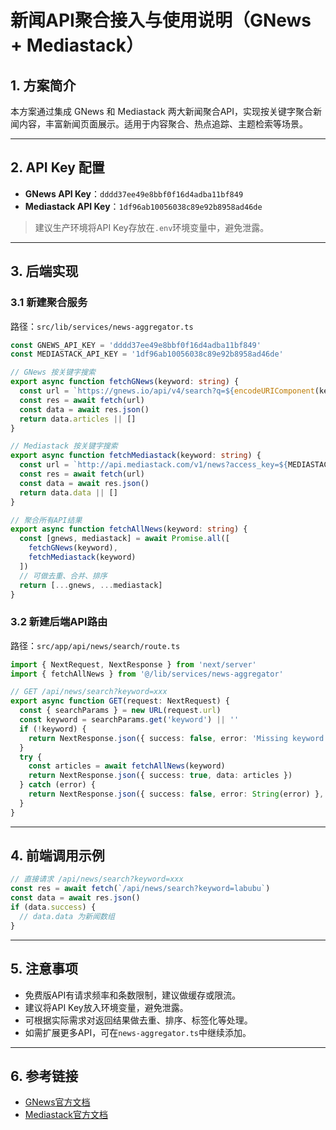 # 新闻API聚合接入与使用说明（GNews + Mediastack）

## 1. 方案简介
本方案通过集成 GNews 和 Mediastack 两大新闻聚合API，实现按关键字聚合新闻内容，丰富新闻页面展示。适用于内容聚合、热点追踪、主题检索等场景。

---

## 2. API Key 配置
- **GNews API Key**：`dddd37ee49e8bbf0f16d4adba11bf849`
- **Mediastack API Key**：`1df96ab10056038c89e92b8958ad46de`

> 建议生产环境将API Key存放在`.env`环境变量中，避免泄露。

---

## 3. 后端实现

### 3.1 新建聚合服务
路径：`src/lib/services/news-aggregator.ts`

```typescript
const GNEWS_API_KEY = 'dddd37ee49e8bbf0f16d4adba11bf849'
const MEDIASTACK_API_KEY = '1df96ab10056038c89e92b8958ad46de'

// GNews 按关键字搜索
export async function fetchGNews(keyword: string) {
  const url = `https://gnews.io/api/v4/search?q=${encodeURIComponent(keyword)}&lang=zh,en&token=${GNEWS_API_KEY}`
  const res = await fetch(url)
  const data = await res.json()
  return data.articles || []
}

// Mediastack 按关键字搜索
export async function fetchMediastack(keyword: string) {
  const url = `http://api.mediastack.com/v1/news?access_key=${MEDIASTACK_API_KEY}&keywords=${encodeURIComponent(keyword)}&languages=zh,en`
  const res = await fetch(url)
  const data = await res.json()
  return data.data || []
}

// 聚合所有API结果
export async function fetchAllNews(keyword: string) {
  const [gnews, mediastack] = await Promise.all([
    fetchGNews(keyword),
    fetchMediastack(keyword)
  ])
  // 可做去重、合并、排序
  return [...gnews, ...mediastack]
}
```

### 3.2 新建后端API路由
路径：`src/app/api/news/search/route.ts`

```typescript
import { NextRequest, NextResponse } from 'next/server'
import { fetchAllNews } from '@/lib/services/news-aggregator'

// GET /api/news/search?keyword=xxx
export async function GET(request: NextRequest) {
  const { searchParams } = new URL(request.url)
  const keyword = searchParams.get('keyword') || ''
  if (!keyword) {
    return NextResponse.json({ success: false, error: 'Missing keyword' }, { status: 400 })
  }
  try {
    const articles = await fetchAllNews(keyword)
    return NextResponse.json({ success: true, data: articles })
  } catch (error) {
    return NextResponse.json({ success: false, error: String(error) }, { status: 500 })
  }
}
```

---

## 4. 前端调用示例

```typescript
// 直接请求 /api/news/search?keyword=xxx
const res = await fetch(`/api/news/search?keyword=labubu`)
const data = await res.json()
if (data.success) {
  // data.data 为新闻数组
}
```

---

## 5. 注意事项
- 免费版API有请求频率和条数限制，建议做缓存或限流。
- 建议将API Key放入环境变量，避免泄露。
- 可根据实际需求对返回结果做去重、排序、标签化等处理。
- 如需扩展更多API，可在`news-aggregator.ts`中继续添加。

---

## 6. 参考链接
- [GNews官方文档](https://gnews.io/docs/)
- [Mediastack官方文档](https://mediastack.com/documentation) 